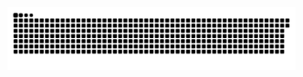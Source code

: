 <picture>
  <source media="(prefers-color-scheme: dark)" srcset="https://raw.githubusercontent.com/matheusboeira/matheusboeira/output/github-contribution-grid-snake-dark.svg" />
  <source media="(prefers-color-scheme: light)" srcset="https://raw.githubusercontent.com/matheusboeira/matheusboeira/output/github-contribution-grid-snake.svg" />
  <img alt="github-snake" src="https://raw.githubusercontent.com/matheusboeira/matheusboeira/output/github-contribution-grid-snake-dark.svg" />
</picture>
